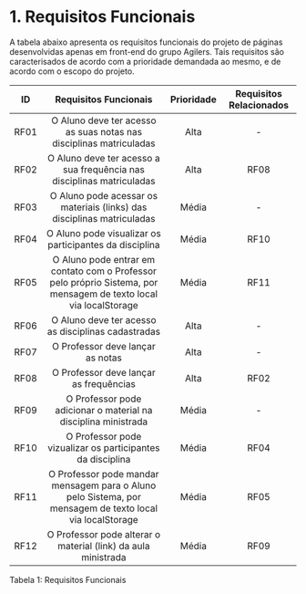 # 1. Requisitos Funcionais

A tabela abaixo apresenta os requisitos funcionais do projeto de páginas desenvolvidas apenas em front-end do grupo Agilers. Tais requisitos são caracterisados de acordo com a prioridade demandada ao mesmo, e de acordo com o escopo do projeto.

| ID   |  Requisitos Funcionais  | Prioridade | Requisitos Relacionados |
| :--: | :---------------------: | :--------: | :---------------------: |
| RF01 | O Aluno deve ter acesso as suas notas nas disciplinas matriculadas | Alta | - |
| RF02 | O Aluno deve ter acesso a sua frequência nas disciplinas matriculadas | Alta | RF08 |
| RF03 | O Aluno pode acessar os materiais (links) das disciplinas matriculadas | Média | - |
| RF04 | O Aluno pode visualizar os participantes da disciplina | Média | RF10 |
| RF05 | O Aluno pode entrar em contato com o Professor pelo próprio Sistema, por mensagem de texto local via localStorage | Média | RF11 |
| RF06 | O Aluno deve ter acesso as disciplinas cadastradas | Alta | - |
| RF07 | O Professor deve lançar as notas | Alta | - |
| RF08 | O Professor deve lançar as frequências | Alta | RF02 |
| RF09 | O  Professor pode adicionar o material na disciplina ministrada | Média | - |
| RF10 | O Professor pode vizualizar os participantes da disciplina | Média | RF04 |
| RF11 | O Professor pode mandar mensagem para o Aluno pelo Sistema, por mensagem de texto local via localStorage | Média | RF05 |
| RF12 | O Professor pode alterar o material (link) da aula ministrada | Média | RF09 |


<div stle="text-align: center">
<p> Tabela 1: Requisitos Funcionais</p>
</div>





